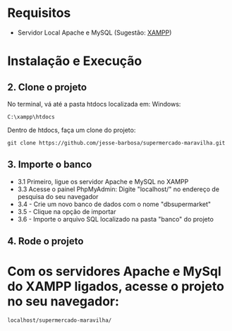 # Requisitos

- Servidor Local Apache e MySQL (Sugestão: [XAMPP](https://www.apachefriends.org/pt_br/download.html))

# Instalação e Execução

## 2. Clone o projeto

No terminal, vá até a pasta htdocs localizada em:
Windows:

    C:\xampp\htdocs

Dentro de htdocs, faça um clone do projeto:

    git clone https://github.com/jesse-barbosa/supermercado-maravilha.git

## 3. Importe o banco

- 3.1 Primeiro, ligue os servidor Apache e MySQL no XAMPP
- 3.3 Acesse o painel PhpMyAdmin: Digite "localhost/" no endereço de pesquisa do seu navegador
- 3.4 - Crie um novo banco de dados com o nome "dbsupermarket"
- 3.5 - Clique na opção de importar
- 3.6 - Importe o arquivo SQL localizado na pasta "banco" do projeto

## 4. Rode o projeto

# Com os servidores Apache e MySql do XAMPP ligados, acesse o projeto no seu navegador:

    localhost/supermercado-maravilha/
